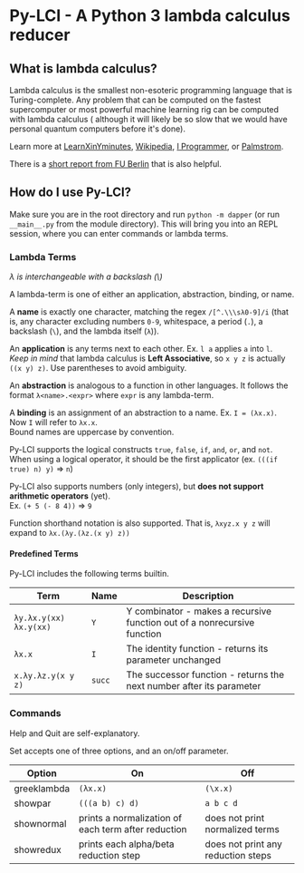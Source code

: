 # Py-LCI - A Python 3 lambda calculus reducer


## What is lambda calculus?

Lambda calculus is the smallest non-esoteric programming language that is 
Turing-complete. Any problem that can be computed on the fastest supercomputer 
or most powerful machine learning rig can be computed with lambda calculus (
although it will likely be so slow that we would have personal quantum 
computers before it's done).

Learn more at [LearnXinYminutes](https://learnxinyminutes.com/docs/lambda-calculus/), [Wikipedia](https://en.wikipedia.org/wiki/Lambda_calculus), [I Programmer](https://www.i-programmer.info/programming/theory/4514-lambda-calculus-for-programmers.html), or [Palmstrom](http://palmstroem.blogspot.com/2012/05/lambda-calculus-for-absolute-dummies.html).

There is a [short report from FU Berlin](https://www.inf.fu-berlin.de/lehre/WS03/alpi/lambda.pdf) that is also helpful.

## How do I use Py-LCI?

Make sure you are in the root directory and run `python -m dapper` (or run `
__main__.py` from the module directory). This will bring you into an 
REPL session, where you can enter commands or lambda terms.

### Lambda Terms

*λ is interchangeable with a backslash (\\)*

A lambda-term is one of either an application, abstraction, binding, or name.

A **name** is exactly one character, matching the regex `/[^.\\\sλ0-9]/i` (that is, any character excluding numbers `0-9`, whitespace, a period (`.`), a backslash (`\`), and the lambda itself (`λ`)).

An **application** is any terms next to each other. Ex. `l a` applies `a` into `l`.  
*Keep in mind* that lambda calculus is **Left Associative**, so `x y z` is actually `((x y) z)`. Use parentheses to avoid ambiguity.

An **abstraction** is analogous to a function in other languages. It follows the format `λ<name>.<expr>` where `expr` is any lambda-term.

A **binding** is an assignment of an abstraction to a name. Ex. `I = (λx.x)`. Now `I` will refer to `λx.x`.  
Bound names are uppercase by convention.

Py-LCI supports the logical constructs `true`, `false`, `if`, `and`, `or`, and `not`.
When using a logical operator, it should be the first applicator (ex. `(((if true) n) y)` => `n`)

Py-LCI also supports numbers (only integers), but **does not support arithmetic operators** (yet).  
Ex. `(+ 5 (- 8 4))` => `9` 

Function shorthand notation is also supported. That is, `λxyz.x y z` will expand to `λx.(λy.(λz.(x y) z))`

#### Predefined Terms

Py-LCI includes the following terms builtin.

Term                   | Name     | Description
-----------------------|----------|------------
`λy.λx.y(xx) λx.y(xx)` | `Y`      | Y combinator - makes a recursive function out of a nonrecursive function
`λx.x`                 | `I`      | The identity function - returns its parameter unchanged
`x.λy.λz.y(x y z)`     | `succ`   | The successor function - returns the next number after its parameter


### Commands

Help and Quit are self-explanatory.

Set accepts one of three options, and an on/off parameter.

Option      | On               | Off
------------|------------------|----
greeklambda | `(λx.x)`         | `(\x.x)`
showpar     | `(((a b) c) d)`  | `a b c d`
shownormal  | prints a normalization of each term after reduction | does not print normalized terms
showredux   | prints each alpha/beta reduction step | does not print any reduction steps

